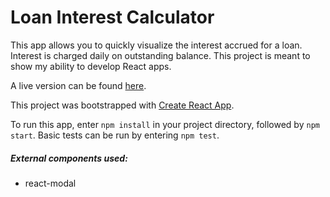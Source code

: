 # Loan Interest Calculator
This app allows you to quickly visualize the interest accrued for a loan. Interest is charged daily on outstanding balance.
This project is meant to show my ability to develop React apps.

A live version can be found [here](https://loan-interest-calculator.herokuapp.com/).

This project was bootstrapped with [Create React App](https://github.com/facebook/create-react-app).

To run this app, enter `npm install` in your project directory, followed by `npm start`.
Basic tests can be run by entering `npm test`.

##### External components used:
* react-modal
